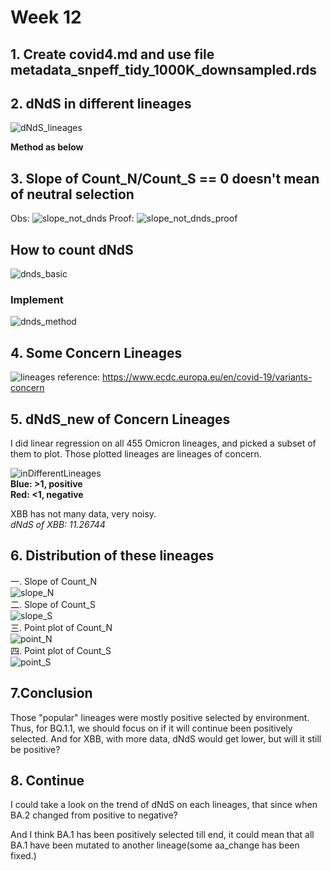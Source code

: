 # Week 12   
## 1. Create covid4.md and use file metadata_snpeff_tidy_1000K_downsampled.rds

## 2. dNdS in different lineages
![dNdS_lineages](https://github.com/KirakiraZLY/Variants-and-mutation-rate-in-SARS-Cov2/blob/main/Img/Week%2012/dNdS_lineages.png?raw=true) 

**Method as below**

## 3. Slope of Count_N/Count_S == 0 doesn't mean of neutral selection

Obs:
![slope_not_dnds](https://github.com/KirakiraZLY/Variants-and-mutation-rate-in-SARS-Cov2/blob/main/Img/Week%2012/slope_not_dnds.jpg?raw=true)
Proof:
![slope_not_dnds_proof](https://github.com/KirakiraZLY/Variants-and-mutation-rate-in-SARS-Cov2/blob/main/Img/Week%2012/slope_not_dnds_proof.jpg?raw=true)

## How to count dNdS
![dnds_basic](https://github.com/KirakiraZLY/Variants-and-mutation-rate-in-SARS-Cov2/blob/main/Img/Week%2012/dNdS_basic.jpg?raw=true)
### Implement
![dnds_method](https://github.com/KirakiraZLY/Variants-and-mutation-rate-in-SARS-Cov2/blob/main/Img/Week%2012/dNdS_method.jpg?raw=true)

## 4. Some Concern Lineages
![lineages](https://github.com/KirakiraZLY/Variants-and-mutation-rate-in-SARS-Cov2/blob/main/Img/Week%2012/ConcernLineages.jpg?raw=true)
reference: https://www.ecdc.europa.eu/en/covid-19/variants-concern

## 5. dNdS_new of Concern Lineages
I did linear regression on all 455 Omicron lineages, and picked a subset of them to plot. Those plotted lineages are lineages of concern.

![inDifferentLineages](https://github.com/KirakiraZLY/Variants-and-mutation-rate-in-SARS-Cov2/blob/main/Img/Week%2012/dNdS_in_different_concern_lineages.png?raw=true)   
**Blue: >1, positive   
Red: <1, negative**

XBB has not many data, very noisy.   
_dNdS of XBB: 11.26744_

## 6. Distribution of these lineages
一. Slope of Count_N   
![slope_N](https://github.com/KirakiraZLY/Variants-and-mutation-rate-in-SARS-Cov2/blob/main/Img/Week%2012/Slope_CN.png?raw=true)   
二. Slope of Count_S   
![slope_S](https://github.com/KirakiraZLY/Variants-and-mutation-rate-in-SARS-Cov2/blob/main/Img/Week%2012/Slope_CS.png?raw=true)   
三. Point plot of Count_N   
![point_N](https://github.com/KirakiraZLY/Variants-and-mutation-rate-in-SARS-Cov2/blob/main/Img/Week%2012/Count_N.png?raw=true)   
四. Point plot of Count_S   
![point_S](https://github.com/KirakiraZLY/Variants-and-mutation-rate-in-SARS-Cov2/blob/main/Img/Week%2012/Count_S.png?raw=true)

## 7.Conclusion   
Those "popular" lineages were mostly positive selected by environment. Thus, for BQ.1.1, we should focus on if it will continue been positively selected. And for XBB, with more data, dNdS would get lower, but will it still be positive?

## 8. Continue   
I could take a look on the trend of dNdS on each lineages, that since when BA.2 changed from positive to negative?   

And I think BA.1 has been positively selected till end, it could mean that all BA.1 have been mutated to another lineage(some aa_change has been fixed.)